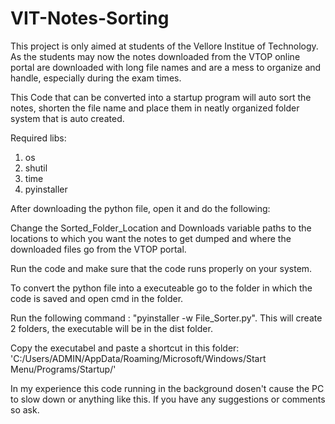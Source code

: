# VIT-Notes-Sorting

This project is only aimed at students of the Vellore Institue of Technology.
As the students may now the notes downloaded from the VTOP online portal are downloaded with long file names and are a mess to organize and handle, especially during the exam times.

This Code that can be converted into a startup program will auto sort the notes, shorten the file name and place them in neatly organized folder system that is auto created.

Required libs:
1. os
2. shutil
3. time
4. pyinstaller

After downloading the python file, open it and do the following:

Change the Sorted_Folder_Location and Downloads variable paths to the locations to which you want the notes to get dumped and where the downloaded files go from the VTOP portal.

Run the code and make sure that the code runs properly on your system.

To convert the python file into a executeable go to the folder in which the code is saved and open cmd in the folder. 

Run the following command : "pyinstaller -w File_Sorter.py". This will create 2 folders, the executable will be in the dist folder.

Copy the executabel and paste a shortcut in this folder: 'C:/Users/ADMIN/AppData/Roaming/Microsoft/Windows/Start Menu/Programs/Startup/'


In my experience this code running in the background dosen't cause the PC to slow down or anything like this. If you have any suggestions or comments so ask.

